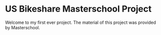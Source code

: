 # US Bikeshare Masterschool Project

Welcome to my first ever project. The material of this project was provided by Masterschool. 
